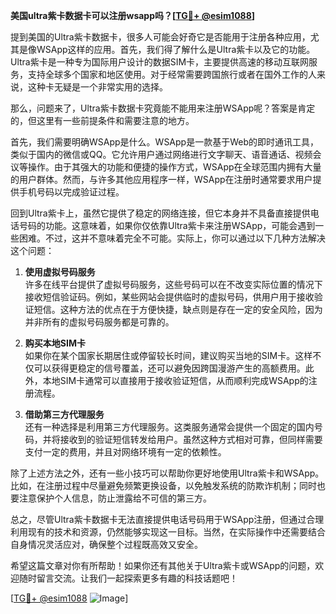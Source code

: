 **美国ultra紫卡数据卡可以注册wsapp吗？[[TG💪+ @esim1088](https://t.me/s/esim1088)]**

提到美国的Ultra紫卡数据卡，很多人可能会好奇它是否能用于注册各种应用，尤其是像WSApp这样的应用。首先，我们得了解什么是Ultra紫卡以及它的功能。Ultra紫卡是一种专为国际用户设计的数据SIM卡，主要提供高速的移动互联网服务，支持全球多个国家和地区使用。对于经常需要跨国旅行或者在国外工作的人来说，这种卡无疑是一个非常实用的选择。

那么，问题来了，Ultra紫卡数据卡究竟能不能用来注册WSApp呢？答案是肯定的，但这里有一些前提条件和需要注意的地方。

首先，我们需要明确WSApp是什么。WSApp是一款基于Web的即时通讯工具，类似于国内的微信或QQ。它允许用户通过网络进行文字聊天、语音通话、视频会议等操作。由于其强大的功能和便捷的操作方式，WSApp在全球范围内拥有大量的用户群体。然而，与许多其他应用程序一样，WSApp在注册时通常要求用户提供手机号码以完成验证过程。

回到Ultra紫卡上，虽然它提供了稳定的网络连接，但它本身并不具备直接提供电话号码的功能。这意味着，如果你仅依靠Ultra紫卡来注册WSApp，可能会遇到一些困难。不过，这并不意味着完全不可能。实际上，你可以通过以下几种方法解决这个问题：

1. **使用虚拟号码服务**  
   许多在线平台提供了虚拟号码服务，这些号码可以在不改变实际位置的情况下接收短信验证码。例如，某些网站会提供临时的虚拟号码，供用户用于接收验证短信。这种方法的优点在于方便快捷，缺点则是存在一定的安全风险，因为并非所有的虚拟号码服务都是可靠的。

2. **购买本地SIM卡**  
   如果你在某个国家长期居住或停留较长时间，建议购买当地的SIM卡。这样不仅可以获得更稳定的信号覆盖，还可以避免因跨国漫游产生的高额费用。此外，本地SIM卡通常可以直接用于接收验证短信，从而顺利完成WSApp的注册流程。

3. **借助第三方代理服务**  
   还有一种选择是利用第三方代理服务。这类服务通常会提供一个固定的国内号码，并将接收到的验证短信转发给用户。虽然这种方式相对可靠，但同样需要支付一定的费用，并且对网络环境有一定的依赖性。

除了上述方法之外，还有一些小技巧可以帮助你更好地使用Ultra紫卡和WSApp。比如，在注册过程中尽量避免频繁更换设备，以免触发系统的防欺诈机制；同时也要注意保护个人信息，防止泄露给不可信的第三方。

总之，尽管Ultra紫卡数据卡无法直接提供电话号码用于WSApp注册，但通过合理利用现有的技术和资源，仍然能够实现这一目标。当然，在实际操作中还需要结合自身情况灵活应对，确保整个过程既高效又安全。

希望这篇文章对你有所帮助！如果你还有其他关于Ultra紫卡或WSApp的问题，欢迎随时留言交流。让我们一起探索更多有趣的科技话题吧！

[[TG💪+ @esim1088](https://t.me/s/esim1088) ![Image](https://i.postimg.cc/4NQfJmqS/Snipaste-2025-05-13-00-14-12.png)]